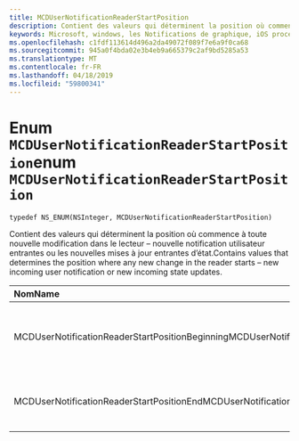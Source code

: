 ```yaml
---
title: MCDUserNotificationReaderStartPosition
description: Contient des valeurs qui déterminent la position où commence à toute nouvelle modification dans le lecteur – nouvelle notification utilisateur entrantes ou les nouvelles mises à jour entrantes d’état.
keywords: Microsoft, windows, les Notifications de graphique, iOS procédures, procédures iPhone
ms.openlocfilehash: c1fdf113614d496a2da49072f089f7e6a9f0ca68
ms.sourcegitcommit: 945a0f4bda02e3b4eb9a665379c2af9bd5285a53
ms.translationtype: MT
ms.contentlocale: fr-FR
ms.lasthandoff: 04/18/2019
ms.locfileid: "59800341"
---
```

# <a name="enum-mcdusernotificationreaderstartposition"></a><span data-ttu-id="26b9f-104">Enum `MCDUserNotificationReaderStartPosition`</span><span class="sxs-lookup"><span data-stu-id="26b9f-104">enum `MCDUserNotificationReaderStartPosition`</span></span>

```
typedef NS_ENUM(NSInteger, MCDUserNotificationReaderStartPosition)
```

<span data-ttu-id="26b9f-105">Contient des valeurs qui déterminent la position où commence à toute nouvelle modification dans le lecteur – nouvelle notification utilisateur entrantes ou les nouvelles mises à jour entrantes d’état.</span><span class="sxs-lookup"><span data-stu-id="26b9f-105">Contains values that determines the position where any new change in the reader starts – new incoming user notification or new incoming state updates.</span></span> 

|<span data-ttu-id="26b9f-106">Nom</span><span class="sxs-lookup"><span data-stu-id="26b9f-106">Name</span></span> | <span data-ttu-id="26b9f-107">Value</span><span class="sxs-lookup"><span data-stu-id="26b9f-107">Value</span></span> | <span data-ttu-id="26b9f-108">Description</span><span class="sxs-lookup"><span data-stu-id="26b9f-108">Description</span></span> |
|:-- |:-- |:-- |
|   <span data-ttu-id="26b9f-109">MCDUserNotificationReaderStartPositionBeginning</span><span class="sxs-lookup"><span data-stu-id="26b9f-109">MCDUserNotificationReaderStartPositionBeginning</span></span> |<span data-ttu-id="26b9f-110">0</span><span class="sxs-lookup"><span data-stu-id="26b9f-110">0</span></span>| <span data-ttu-id="26b9f-111">Position de départ au début de la banque de notification.</span><span class="sxs-lookup"><span data-stu-id="26b9f-111">Start position at the beginning of the notification store.</span></span> |
|   <span data-ttu-id="26b9f-112">MCDUserNotificationReaderStartPositionEnd</span><span class="sxs-lookup"><span data-stu-id="26b9f-112">MCDUserNotificationReaderStartPositionEnd</span></span> | <span data-ttu-id="26b9f-113">1</span><span class="sxs-lookup"><span data-stu-id="26b9f-113">1</span></span>| <span data-ttu-id="26b9f-114">Position à la fin de la banque de notification de début.</span><span class="sxs-lookup"><span data-stu-id="26b9f-114">Start position at the end of the notification store.</span></span> |
